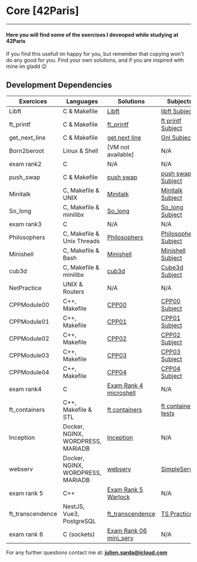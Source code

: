 # Core [42Paris]

---

#### Here you will find some of the exercises I deveoped while studying at 42Paris

If you find this usefull im happy for you, but remember that copying won't do any good for you.
Find your own solutions, and if you are inspired with mine im gladd 😉

## Development Dependencies

<table>
  <thead>
    <tr>
      <th>Exercices</th>
      <th>Languages</th>
      <th>Solutions</th>
      <th>Subjects</th>
    </tr>
  </thead>
  <tbody>
    <tr>
      <td>Libft</td>
      <td>C & Makefile</td>
      <td><a href="Libft">Libft</a></td>
      <td><a href="./Libft/Subject.pdf">libft Subject</a></td>
    </tr>
    <tr>
      <td>ft_printf</td>
      <td>C & Makefile</td>
      <td><a href="ft_printf">ft_printf</a></td>
      <td><a href="./ft_printf/Subject.pdf">ft printf Subject</a></td>
    </tr>
    <tr>
      <td>get_next_line</td>
      <td>C & Makefile</td>
      <td><a href="Gnl">get next line</a></td>
      <td><a href="./Gnl/Subject.pdf">Gnl Subject</a></td>
    </tr>
    <tr>
      <td>Born2beroot</td>
      <td>Linux & Shell</td>
      <td>[VM not available]</td>
      <td>N/A</td>
    </tr>
    <tr>
      <td>exam rank2</td>
      <td>C</td>
      <td>N/A</td>
      <td>N/A</td>
    </tr>
    <tr>
      <td>push_swap</td>
      <td>C & Makefile</td>
      <td><a href="Push_Swap">push swap</a></td>
      <td><a href="./Push_Swap/Subject.pdf">push swap Subject</a></td>
    </tr>
    <tr>
      <td>Minitalk</td>
      <td>C, Makefile & UNIX</td>
      <td><a href="Minitalk">Minitalk</a></td>
      <td><a href="./Minitalk/Subject.pdf">Minitalk Subject</a></td>
    </tr>
    <tr>
      <td>So_long</td>
      <td>C, Makefile & minilibx</td>
      <td><a href="So_long">So_long</a></td>
      <td><a href="./So_long/Subject.pdf">So_long Subject</td>
    </tr>
    <tr>
      <td>exam rank3</td>
      <td>C</td>
      <td>N/A</td>
      <td>N/A</td>
    </tr>
    <tr>
      <td>Philosophers</td>
      <td>C, Makefile & Unix Threads</td>
      <td><a href="Philosophers">Philosophers</a></td>
      <td><a href="./Philosophers/Subject.pdf">Philosophers Subject</a></td>
    </tr>
    <tr>
      <td>Minishell</td>
      <td>C, Makefile & Bash</td>
      <td><a href="minishell">Minishell</a></td>
      <td><a href="./minishell/Subject.pdf">Minishell Subject</a></td>
    </tr>
    <tr>
      <td>cub3d</td>
      <td>C, Makefile & minilibx</td>
      <td><a href="Cube3D">cub3d</a></td>
      <td><a href="./Cube3D/Subject.pdf">Cube3d Subject</a></td>
    </tr>
    <tr>
      <td>NetPractice</td>
      <td>UNIX & Routers</td>
      <td>N/A</td>
      <td>N/A</td>
    </tr>
    <tr>
      <td>CPPModule00</td>
      <td>C++, Makefile</td>
      <td><a href="./CPPModules/CPPModule00">CPP00</a></td>
      <td><a href="./CPPModules/CPPModule00/Subject.pdf">CPP00 Subject</a></td>
    </tr>
    <tr>
      <td>CPPModule01</td>
      <td>C++, Makefile</td>
      <td><a href="./CPPModules/CPPModule01">CPP01</a></td>
      <td><a href="./CPPModules/CPPModule01/Subject.pdf">CPP01 Subject</a></td>
    </tr>
    <tr>
      <td>CPPModule02</td>
      <td>C++, Makefile</td>
      <td><a href="./CPPModules/CPPModule02">CPP02</a></td>
      <td><a href="./CPPModules/CPPModule02/Subject.pdf">CPP02 Subject</a></td>
    </tr>
    <td>CPPModule03</td>
      <td>C++, Makefile</td>
      <td><a href="./CPPModules/CPPModule03">CPP03</a></td>
      <td><a href="./CPPModules/CPPModule03/Subject.pdf">CPP03 Subject</a></td>
    </tr>
    <td>CPPModule04</td>
      <td>C++, Makefile</td>
      <td><a href="./CPPModules/CPPModule04">CPP04</a></td>
      <td><a href="./CPPModules/CPPModule04/Subject.pdf">CPP04 Subject</a></td>
    </tr>
    <tr>
      <td>exam rank4</td>
      <td>C</td>
      <td><a href="../42Documentation/Exam_Rank_04">Exam Rank 4 microshell</a></td>
      <td>N/A</td>
    </tr>
    <tr>
      <td>ft_containers</td>
      <td>C++, Makefile & STL</td>
      <td><a href="ft_containers">ft containers</a></td>
      <td><a href="ft_containers/srcs/main.cpp">ft containers tests</a></td>
    </tr>
    <tr>
      <td>Inception</td>
      <td>Docker, NGINX, WORDPRESS, MARIADB</td>
      <td><a href="Inception">Inception</a></td>
      <td>N/A</td>
    </tr>
    <tr>
      <td>webserv</td>
      <td>Docker, NGINX, WORDPRESS, MARIADB</td>
      <td><a href="webserv">webserv</a></td>
      <td><a href="https://github.com/pulgamecanica/42Course/tree/main/42Core/webserv/SimpleServer">SimpleServer</a></td>
    </tr>
    <tr>
      <td>exam rank 5</td>
      <td>C++</td>
      <td><a href="../42Documentation/Exam_Rank_05">Exam Rank 5 Warlock</a></td>
      <td>N/A</td>
    </tr>
    <tr>
      <td>ft_transcendence</td>
      <td>NestJS, Vue3, PostgreSQL</td>
      <td><a href="ft_transcendence">ft_transcendence</a></td>
      <td><a href="https://github.com/pulgamecanica/42Course/tree/main/42Documentation/TS_practice">TS Practice</a></td>
    </tr>
    <tr>
      <td>exam rank 6</td>
      <td>C (sockets)</td>
      <td><a href="https://github.com/pulgamecanica/42Course/tree/main/42Documentation/Exam_Rank_06">Exam Rank 06 mini_serv</a></td>
      <td>N/A</td>
    </tr>
  </tbody>
</table>

For any further questions contact me at: **julien.sarda@icloud.com**
